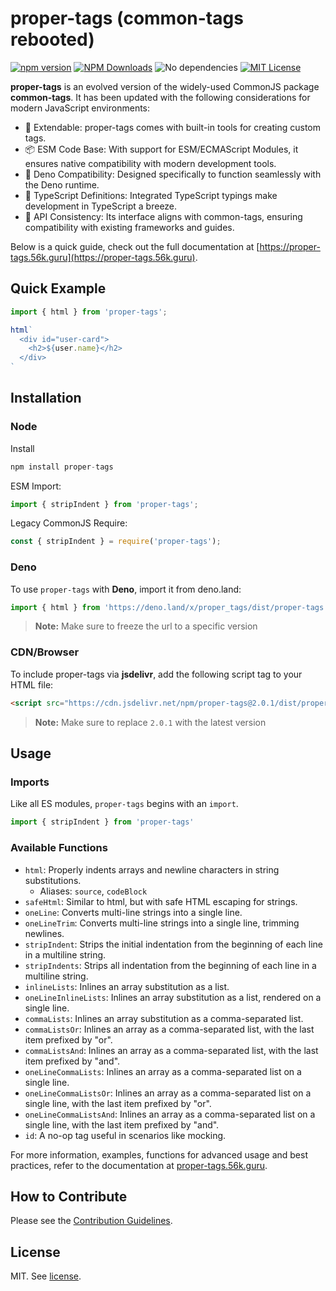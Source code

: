 # proper-tags (common-tags rebooted)

[![npm version](https://badge.fury.io/js/proper-tags.svg)](https://badge.fury.io/js/proper-tags) [![NPM Downloads](https://img.shields.io/npm/dw/proper-tags.svg)](https://www.npmjs.org/package/proper-tags)
![No dependencies](https://img.shields.io/badge/dependencies-none-brightgreen) [![MIT License](https://img.shields.io/badge/license-MIT-blue.svg)](https://github.com/Hexagon/proper-tags/blob/master/LICENSE)

**proper-tags** is an evolved version of the widely-used CommonJS package **common-tags**. It has been updated with the following considerations for modern JavaScript environments:

* 🌟 Extendable: proper-tags comes with built-in tools for creating custom tags.
* 📦 ESM Code Base: With support for ESM/ECMAScript Modules, it ensures native compatibility with modern development tools.
* 🦕 Deno Compatibility: Designed specifically to function seamlessly with the Deno runtime.
* 📝 TypeScript Definitions: Integrated TypeScript typings make development in TypeScript a breeze.
* 🔄 API Consistency: Its interface aligns with common-tags, ensuring compatibility with existing frameworks and guides.

Below is a quick guide, check out the full documentation at [https://proper-tags.56k.guru](https://proper-tags.56k.guru).

## Quick Example

```js
import { html } from 'proper-tags';

html`
  <div id="user-card">
    <h2>${user.name}</h2>
  </div>
`
```
## Installation

### Node

Install

```js
npm install proper-tags
```

ESM Import:

```js
import { stripIndent } from 'proper-tags';
```

Legacy CommonJS Require:

```js
const { stripIndent } = require('proper-tags');
```

### Deno 

To use `proper-tags` with **Deno**, import it from deno.land:

```js
import { html } from 'https://deno.land/x/proper_tags/dist/proper-tags.js';
```

> **Note:** Make sure to freeze the url to a specific version

### CDN/Browser

To include proper-tags via **jsdelivr**, add the following script tag to your HTML file:

```html
<script src="https://cdn.jsdelivr.net/npm/proper-tags@2.0.1/dist/proper-tags.umd.js"></script>
```

> **Note:** Make sure to replace `2.0.1` with the latest version


## Usage

### Imports

Like all ES modules, `proper-tags` begins with an `import`.

```js
import { stripIndent } from 'proper-tags'
```

### Available Functions

* `html`: Properly indents arrays and newline characters in string substitutions.
   * Aliases: `source`, `codeBlock`
* `safeHtml`: Similar to html, but with safe HTML escaping for strings.
* `oneLine`: Converts multi-line strings into a single line.
* `oneLineTrim`: Converts multi-line strings into a single line, trimming newlines.
* `stripIndent`: Strips the initial indentation from the beginning of each line in a multiline string.
* `stripIndents`: Strips all indentation from the beginning of each line in a multiline string.
* `inlineLists`: Inlines an array substitution as a list.
* `oneLineInlineLists`: Inlines an array substitution as a list, rendered on a single line.
* `commaLists`: Inlines an array substitution as a comma-separated list.
* `commaListsOr`: Inlines an array as a comma-separated list, with the last item prefixed by "or".
* `commaListsAnd`: Inlines an array as a comma-separated list, with the last item prefixed by "and".
* `oneLineCommaLists`: Inlines an array as a comma-separated list on a single line.
* `oneLineCommaListsOr`: Inlines an array as a comma-separated list on a single line, with the last item prefixed by "or".
* `oneLineCommaListsAnd`: Inlines an array as a comma-separated list on a single line, with the last item prefixed by "and".
* `id`: A no-op tag useful in scenarios like mocking.

For more information, examples, functions for advanced usage and best practices, refer to the documentation at [proper-tags.56k.guru](https://proper-tags.56k.guru).

## How to Contribute

Please see the [Contribution Guidelines](https://proper-tags.56k.guru/contributing.html).

## License

MIT. See [license](https://proper-tags.56k.guru/license.html).
